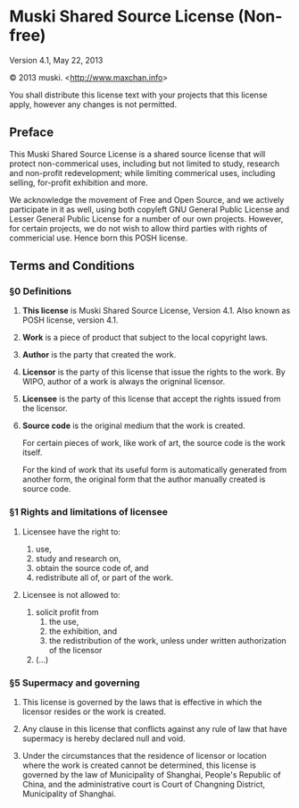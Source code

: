 Muski Shared Source License (Non-free)
======================================

Version 4.1, May 22, 2013

© 2013 muski. &lt;<http://www.maxchan.info>&gt;

You shall distribute this license text with your projects that this license
apply, however any changes is not permitted.

Preface
-------

This Muski Shared Source License is a shared source license that will protect
non-commerical uses, including but not limited to study, research and non-profit
redevelopment; while limiting commerical uses, including selling, for-profit
exhibition and more.

We acknowledge the movement of Free and Open Source, and we actively participate
in it as well, using both copyleft GNU General Public License and Lesser General
Public License for a number of our own projects. However, for certain projects,
we do not wish to allow third parties with rights of commericial use. Hence born
this POSH license.

Terms and Conditions
--------------------

### §0 Definitions

1.  **This license** is Muski Shared Source License, Version 4.1. Also known as
POSH license, version 4.1.

2.  **Work** is a piece of product that subject to the local copyright laws.

3.  **Author** is the party that created the work.

4.  **Licensor** is the party of this license that issue the rights to the work.
    By WIPO, author of a work is always the origninal licensor.

5.  **Licensee** is the party of this license that accept the rights issued from
    the licensor.

6.  **Source code** is the original medium that the work is created.

    For certain pieces of work, like work of art, the source code is the work
    itself.

    For the kind of work that its useful form is automatically generated from
    another form, the original form that the author manually created is source
    code.

### §1 Rights and limitations of licensee

1.  Licensee have the right to:
    1.  use,
    2.  study and research on,
    3.  obtain the source code of, and
    4.  redistribute all of, or part of
    the work.

2.  Licensee is not allowed to:
    1.  solicit profit from
        1.  the use,
        2.  the exhibition, and
        3.  the redistribution
        of the work, unless under written authorization of the licensor
    2.  (...)

### §5 Supermacy and governing

1.  This license is governed by the laws that is effective in which the licensor
    resides or the work is created.
    
2.  Any clause in this license that conflicts against any rule of law that have
    supermacy is hereby declared null and void.
    
3.  Under the circumstances that the residence of licensor or location where the
    work is created cannot be determined, this license is governed by the law of
    Municipality of Shanghai, People's Republic of China, and the administrative
    court is Court of Changning District, Municipality of Shanghai.

